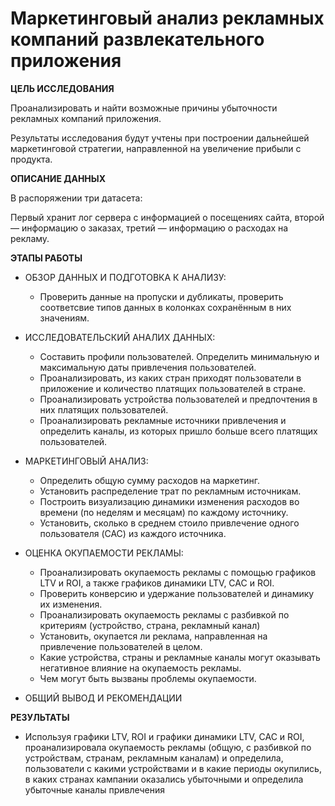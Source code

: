 # Маркетинговый анализ рекламных компаний развлекательного приложения

**ЦЕЛЬ ИССЛЕДОВАНИЯ**

Проанализировать и найти возможные причины убыточности рекламных компаний приложения.
 
Результаты исследования будут учтены при построении дальнейшей маркетинговой стратегии, направленной на увеличение прибыли с продукта.

**ОПИСАНИЕ ДАННЫХ**

В распоряжении три датасета:

Первый хранит лог сервера с информацией о посещениях сайта,
второй — информацию о заказах, 
третий — информацию о расходах на рекламу.

**ЭТАПЫ РАБОТЫ**
    
- ОБЗОР ДАННЫХ И ПОДГОТОВКА К АНАЛИЗУ:
    - Проверить данные на пропуски и дубликаты, проверить соответсвие типов данных в колонках сохранённым в них значениям.
    
- ИССЛЕДОВАТЕЛЬСКИЙ АНАЛИХ ДАННЫХ:
    - Составить профили пользователей. Определить минимальную и максимальную даты привлечения пользователей.
    - Проанализировать, из каких стран приходят пользователи в приложение и количество платящих пользователей в стране.
    - Проанализировать устройства пользователей и предпочтения в них платящих пользователей.
    - Проанализировать рекламные источники привлечения и определить каналы, из которых пришло больше всего платящих пользователей.
    
- МАРКЕТИНГОВЫЙ АНАЛИЗ:
    - Определить общую сумму расходов на маркетинг.
    - Установить распределение трат по рекламным источникам.
    - Построить визуализацию динамики изменения расходов во времени (по неделям и месяцам) по каждому источнику. 
    - Установить, сколько в среднем стоило привлечение одного пользователя (CAC) из каждого источника.
    
- ОЦЕНКА ОКУПАЕМОСТИ РЕКЛАМЫ:
    - Проанализировать окупаемость рекламы c помощью графиков LTV и ROI, а также графиков динамики LTV, CAC и ROI.
    - Проверить конверсию и удержание пользователей и динамику их изменения.
    - Проанализировать окупаемость рекламы c разбивкой по критериям (устройство, страна, рекламный канал) 
    - Установить, окупается ли реклама, направленная на привлечение пользователей в целом.
    - Какие устройства, страны и рекламные каналы могут оказывать негативное влияние на окупаемость рекламы.
    - Чем могут быть вызваны проблемы окупаемости.
    
- ОБЩИЙ ВЫВОД И РЕКОМЕНДАЦИИ


**РЕЗУЛЬТАТЫ** 

- Используя графики LTV, ROI и графики динамики LTV, CAC и ROI, проанализировала окупаемость рекламы (общую, с разбивкой по устройствам, странам, рекламным каналам) и определила, пользователи с какими устройствами и в какие периоды окупились, в каких странах кампании оказались убыточными и определила убыточные каналы привлечения
